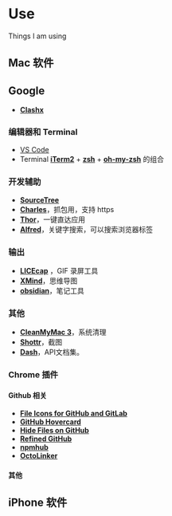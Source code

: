 # Use
Things I am using
## Mac 软件

## Google
- [**Clashx**](https://github.com/yichengchen/clashX)

### 编辑器和 Terminal

- [VS Code](https://code.visualstudio.com/)
- Terminal [**iTerm2**](https://www.iterm2.com/) + [**zsh**](https://en.wikipedia.org/wiki/Z_shell) + [**oh-my-zsh**](https://github.com/robbyrussell/oh-my-zsh) 的组合

### 开发辅助
- [**SourceTree**](https://www.sourcetreeapp.com/)
- [**Charles**](https://www.charlesproxy.com/)，抓包用，支持 https
- [**Thor**](https://github.com/gbammc/Thor)，一键直达应用
- [**Alfred**](https://www.alfredapp.com/)，关键字搜索，可以搜索浏览器标签

### 输出
- [**LICEcap**](http://www.cockos.com/licecap/) ，GIF 录屏工具
- [**XMind**](https://www.xmind.cn/)，思维导图
- [**obsidian**](https://obsidian.md/)，笔记工具

### 其他
- [**CleanMyMac 3**](https://macpaw.com/cleanmymac)，系统清理
- [**Shottr**](https://shottr.cc/)，截图
- [**Dash**](https://kapeli.com/dash)，API文档集。

### Chrome 插件

#### Github 相关

- [**File Icons for GitHub and GitLab**](https://github.com/homerchen19/github-file-icons)
- [**GitHub Hovercard**](https://github.com/Justineo/github-hovercard)
- [**Hide Files on GitHub**](https://github.com/sindresorhus/hide-files-on-github)
- [**Refined GitHub**](https://github.com/refined-github/refined-github)
- [**npmhub**](https://chrome.google.com/webstore/detail/npmhub/kbbbjimdjbjclaebffknlabpogocablj)
- [**OctoLinker**](https://octolinker.vercel.app/)
#### 其他

## iPhone 软件

